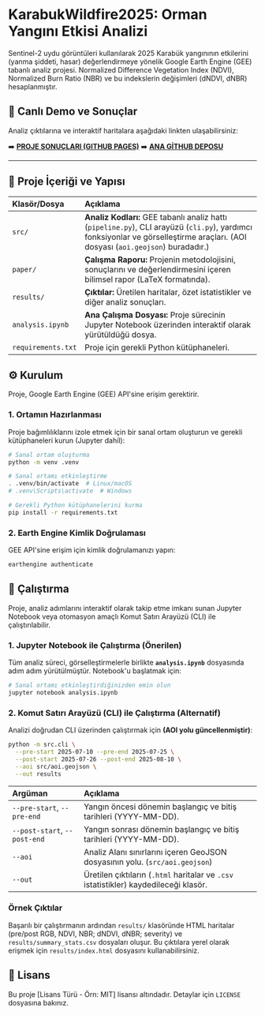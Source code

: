 # KarabukWildfire2025: Orman Yangını Etkisi Analizi

Sentinel-2 uydu görüntüleri kullanılarak 2025 Karabük yangınının etkilerini (yanma şiddeti, hasar) değerlendirmeye yönelik Google Earth Engine (GEE) tabanlı analiz projesi. Normalized Difference Vegetation Index (NDVI), Normalized Burn Ratio (NBR) ve bu indekslerin değişimleri (dNDVI, dNBR) hesaplanmıştır.

## 🔗 Canlı Demo ve Sonuçlar

Analiz çıktılarına ve interaktif haritalara aşağıdaki linkten ulaşabilirsiniz:

➡️ **[PROJE SONUÇLARI (GITHUB PAGES)](https://yusufarbc.github.io/KarabukWildfire2025/)**
➡️ **[ANA GİTHUB DEPOSU](https://github.com/yusufarbc/KarabukWildfire2025)**

-----

## 🚀 Proje İçeriği ve Yapısı

| Klasör/Dosya | Açıklama |
| :--- | :--- |
| `src/` | **Analiz Kodları:** GEE tabanlı analiz hattı (`pipeline.py`), CLI arayüzü (`cli.py`), yardımcı fonksiyonlar ve görselleştirme araçları. (AOI dosyası (`aoi.geojson`) buradadır.) |
| `paper/` | **Çalışma Raporu:** Projenin metodolojisini, sonuçlarını ve değerlendirmesini içeren bilimsel rapor (LaTeX formatında). |
| `results/` | **Çıktılar:** Üretilen haritalar, özet istatistikler ve diğer analiz sonuçları. |
| `analysis.ipynb` | **Ana Çalışma Dosyası:** Proje sürecinin Jupyter Notebook üzerinden interaktif olarak yürütüldüğü dosya. |
| `requirements.txt` | Proje için gerekli Python kütüphaneleri. |

## ⚙️ Kurulum

Proje, Google Earth Engine (GEE) API'sine erişim gerektirir.

### 1\. Ortamın Hazırlanması

Proje bağımlılıklarını izole etmek için bir sanal ortam oluşturun ve gerekli kütüphaneleri kurun (Jupyter dahil):

```bash
# Sanal ortam oluşturma
python -m venv .venv

# Sanal ortamı etkinleştirme
. .venv/bin/activate  # Linux/macOS
# .venv\Scripts\activate  # Windows

# Gerekli Python kütüphanelerini kurma
pip install -r requirements.txt
```

### 2\. Earth Engine Kimlik Doğrulaması

GEE API'sine erişim için kimlik doğrulamanızı yapın:

```bash
earthengine authenticate
```

## 🏃 Çalıştırma

Proje, analiz adımlarını interaktif olarak takip etme imkanı sunan Jupyter Notebook veya otomasyon amaçlı Komut Satırı Arayüzü (CLI) ile çalıştırılabilir.

### 1\. Jupyter Notebook ile Çalıştırma (Önerilen)

Tüm analiz süreci, görselleştirmelerle birlikte **`analysis.ipynb`** dosyasında adım adım yürütülmüştür. Notebook'u başlatmak için:

```bash
# Sanal ortamı etkinleştirdiğinizden emin olun
jupyter notebook analysis.ipynb
```

### 2\. Komut Satırı Arayüzü (CLI) ile Çalıştırma (Alternatif)

Analizi doğrudan CLI üzerinden çalıştırmak için **(AOI yolu güncellenmiştir)**:

```bash
python -m src.cli \
  --pre-start 2025-07-10 --pre-end 2025-07-25 \
  --post-start 2025-07-26 --post-end 2025-08-10 \
  --aoi src/aoi.geojson \
  --out results
```

| Argüman | Açıklama |
| :--- | :--- |
| `--pre-start`, `--pre-end` | Yangın öncesi dönemin başlangıç ve bitiş tarihleri (YYYY-MM-DD). |
| `--post-start`, `--post-end` | Yangın sonrası dönemin başlangıç ve bitiş tarihleri (YYYY-MM-DD). |
| `--aoi` | Analiz Alanı sınırlarını içeren GeoJSON dosyasının yolu. (`src/aoi.geojson`) |
| `--out` | Üretilen çıktıların (`.html` haritalar ve `.csv` istatistikler) kaydedileceği klasör. |

### Örnek Çıktılar

Başarılı bir çalıştırmanın ardından `results/` klasöründe HTML haritalar (pre/post RGB, NDVI, NBR; dNDVI, dNBR; severity) ve `results/summary_stats.csv` dosyaları oluşur. Bu çıktılara yerel olarak erişmek için `results/index.html` dosyasını kullanabilirsiniz.

## 📝 Lisans

Bu proje [Lisans Türü - Örn: MIT] lisansı altındadır. Detaylar için `LICENSE` dosyasına bakınız.
